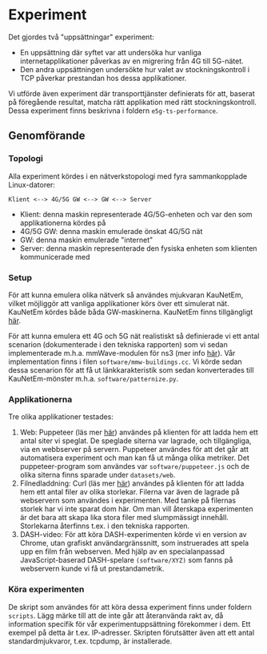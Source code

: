 # Experiment

Det gjordes två "uppsättningar" experiment:

- En uppsättning där syftet var att undersöka hur vanliga internetapplikationer påverkas av en migrering från 4G till 5G-nätet. 
- Den andra uppsättningen undersökte hur valet av stockningskontroll i TCP påverkar prestandan hos dessa applikationer.

Vi utförde även experiment där transporttjänster definierats för att, baserat på föregående resultat, matcha rätt applikation med rätt stockningskontroll. Dessa experiment finns beskrivna i foldern `e5g-ts-performance`.

## Genomförande


### Topologi
Alla experiment kördes i en nätverkstopologi med fyra sammankopplade Linux-datorer:

```
Klient <--> 4G/5G GW <--> GW <--> Server
```

- Klient: denna maskin representerade 4G/5G-enheten och var den som applikationerna kördes på
- 4G/5G GW: denna maskin emulerade önskat 4G/5G nät
- GW: denna maskin emulerade "internet"
- Server: denna maskin representerade den fysiska enheten som klienten kommunicerade med

### Setup
För att kunna emulera olika nätverk så användes mjukvaran KauNetEm, vilket möjliggör att vanliga applikationer körs över ett simulerat nät. KauNetEm kördes både båda GW-maskinerna. KauNetEm finns tillgängligt [här](https://git.cs.kau.se/pub/kaunetem).

För att kunna emulera ett 4G och 5G nät realistiskt så definierade vi ett antal scenarion (dokumenterade i den tekniska rapporten) som vi sedan implementerade m.h.a. mmWave-modulen för ns3 (mer info [här](https://github.com/nyuwireless-unipd/ns3-mmwave)). Vår implementation finns i filen `software/mmw-buildings.cc`. Vi körde sedan dessa scenarion för att få ut länkkarakteristik som sedan konverterades till KauNetEm-mönster m.h.a. `software/patternize.py`.

### Applikationerna
Tre olika applikationer testades:
1. Web: Puppeteer (läs mer [här](https://pptr.dev)) användes på klienten för att ladda hem ett antal siter vi speglat. De speglade siterna var lagrade, och tillgängliga, via en webbserver på servern. Puppeteer användes för att det går att automatisera experiment och man kan få ut många olika metriker. Det puppeteer-program som användes var `software/puppeteer.js` och de olika siterna finns sparade under `datasets/web`.
2. Filnedladdning: Curl (läs mer [här](https://curl.haxx.se)) användes på klienten för att ladda hem ett antal filer av olika storlekar. Filerna var även de lagrade på webservern som användes i experimenten. Med tanke på filernas storlek har vi inte sparat dom här. Om man vill återskapa experimenten är det bara att skapa lika stora filer med slumpmässigt innehåll. Storlekarna återfinns t.ex. i den tekniska rapporten.
3. DASH-video: För att köra DASH-experimenten körde vi en version av Chrome, utan grafiskt användargränssnitt, som instruerades att spela upp en film från webserven. Med hjälp av en specialanpassad JavaScript-baserad DASH-spelare `(software/XYZ)` som fanns på webservern kunde vi få ut prestandametrik.

### Köra experimenten
De skript som användes för att köra dessa experiment finns under foldern `scripts`. Lägg märke till att de inte går att återanvända rakt av, då information specifik för vår experimentuppsättning förekommer i dem. Ett exempel på detta är t.ex. IP-adresser. Skripten förutsätter även att ett antal standardmjukvaror, t.ex. tcpdump, är installerade.

